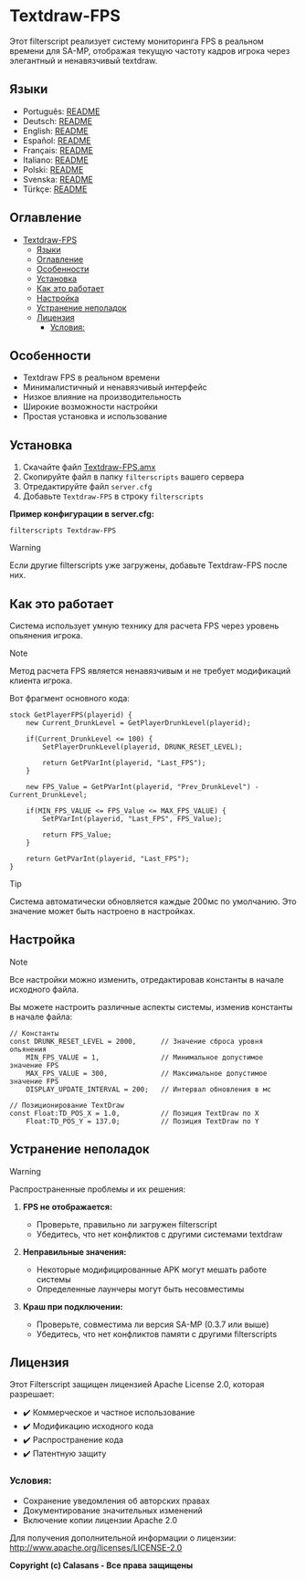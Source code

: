 # Textdraw-FPS

Этот filterscript реализует систему мониторинга FPS в реальном времени для SA-MP, отображая текущую частоту кадров игрока через элегантный и ненавязчивый textdraw.

## Языки

- Português: [README](../../)
- Deutsch: [README](../Deutsch/README.md)
- English: [README](../English/README.md)
- Español: [README](../Espanol/README.md)
- Français: [README](../Francais/README.md)
- Italiano: [README](../Italiano/README.md)
- Polski: [README](../Polski/README.md)
- Svenska: [README](../Svenska/README.md)
- Türkçe: [README](../Turkce/README.md)

## Оглавление

- [Textdraw-FPS](#textdraw-fps)
  - [Языки](#языки)
  - [Оглавление](#оглавление)
  - [Особенности](#особенности)
  - [Установка](#установка)
  - [Как это работает](#как-это-работает)
  - [Настройка](#настройка)
  - [Устранение неполадок](#устранение-неполадок)
  - [Лицензия](#лицензия)
    - [Условия:](#условия)

## Особенности

- Textdraw FPS в реальном времени
- Минималистичный и ненавязчивый интерфейс
- Низкое влияние на производительность
- Широкие возможности настройки
- Простая установка и использование

## Установка

1. Скачайте файл [Textdraw-FPS.amx](https://github.com/ocalasans/Textdraw-FPS/raw/refs/heads/main/src/Textdraw-FPS.amx)
2. Скопируйте файл в папку `filterscripts` вашего сервера
3. Отредактируйте файл `server.cfg`
4. Добавьте `Textdraw-FPS` в строку `filterscripts`

**Пример конфигурации в server.cfg:**
```
filterscripts Textdraw-FPS
```

> [!WARNING]
> Если другие filterscripts уже загружены, добавьте Textdraw-FPS после них.

## Как это работает

Система использует умную технику для расчета FPS через уровень опьянения игрока.

> [!NOTE]
> Метод расчета FPS является ненавязчивым и не требует модификаций клиента игрока.

Вот фрагмент основного кода:

```pawn
stock GetPlayerFPS(playerid) {
    new Current_DrunkLevel = GetPlayerDrunkLevel(playerid);
    
    if(Current_DrunkLevel <= 100) {
        SetPlayerDrunkLevel(playerid, DRUNK_RESET_LEVEL);

        return GetPVarInt(playerid, "Last_FPS");
    }
    
    new FPS_Value = GetPVarInt(playerid, "Prev_DrunkLevel") - Current_DrunkLevel;
    
    if(MIN_FPS_VALUE <= FPS_Value <= MAX_FPS_VALUE) {
        SetPVarInt(playerid, "Last_FPS", FPS_Value);

        return FPS_Value;
    }
    
    return GetPVarInt(playerid, "Last_FPS");
}
```

> [!TIP]
> Система автоматически обновляется каждые 200мс по умолчанию. Это значение может быть настроено в настройках.

## Настройка

> [!NOTE]
> Все настройки можно изменить, отредактировав константы в начале исходного файла.

Вы можете настроить различные аспекты системы, изменив константы в начале файла:

```pawn
// Константы
const DRUNK_RESET_LEVEL = 2000,      // Значение сброса уровня опьянения
    MIN_FPS_VALUE = 1,               // Минимальное допустимое значение FPS
    MAX_FPS_VALUE = 300,             // Максимальное допустимое значение FPS
    DISPLAY_UPDATE_INTERVAL = 200;   // Интервал обновления в мс

// Позиционирование TextDraw
const Float:TD_POS_X = 1.0,          // Позиция TextDraw по X
    Float:TD_POS_Y = 137.0;          // Позиция TextDraw по Y
```

## Устранение неполадок

> [!WARNING]
> Распространенные проблемы и их решения:

1. **FPS не отображается:**
   - Проверьте, правильно ли загружен filterscript
   - Убедитесь, что нет конфликтов с другими системами textdraw

2. **Неправильные значения:**
   - Некоторые модифицированные APK могут мешать работе системы
   - Определенные лаунчеры могут быть несовместимы

3. **Краш при подключении:**
   - Проверьте, совместима ли версия SA-MP (0.3.7 или выше)
   - Убедитесь, что нет конфликтов памяти с другими filterscripts

## Лицензия

Этот Filterscript защищен лицензией Apache License 2.0, которая разрешает:

- ✔️ Коммерческое и частное использование
- ✔️ Модификацию исходного кода
- ✔️ Распространение кода
- ✔️ Патентную защиту

### Условия:

- Сохранение уведомления об авторских правах
- Документирование значительных изменений
- Включение копии лицензии Apache 2.0

Для получения дополнительной информации о лицензии: http://www.apache.org/licenses/LICENSE-2.0

**Copyright (c) Calasans - Все права защищены**
